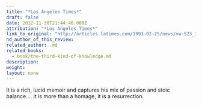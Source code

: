 ```yaml
---
title: "*Los Angeles Times*"
draft: false
date: 2012-11-30T21:44:40.000Z
attribution: "*Los Angeles Times*"
link_to_original: "http://articles.latimes.com/1993-02-25/news/vw-523_1_penelope-fitzgerald"
nd_author_of_this_review:
related_author: .md
related_books:
  - book/the-third-kind-of-knowledge.md
description:
weight:
layout: none
---
```

It is a rich, lucid memoir and captures his mix of passion and stoic balance.... it is more than a homage, it is a resurrection.


